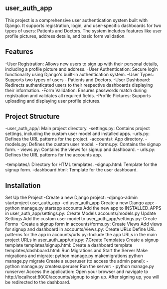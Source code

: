 ## user_auth_app
This project is a comprehensive user authentication system built with Django. It supports registration, login, and user-specific dashboards for two types of users: Patients and Doctors. The system includes features like user profile pictures, address details, and basic form validation.

## Features
-User Registration: Allows new users to sign up with their personal details, including a profile picture and address. -User Authentication: Secure login functionality using Django's built-in authentication system. -User Types: Supports two types of users - Patients and Doctors. -User Dashboard: Redirects authenticated users to their respective dashboards displaying their information. -Form Validation: Ensures passwords match during registration and validates all required fields. -Profile Pictures: Supports uploading and displaying user profile pictures.

## Project Structure
-user_auth_app/: Main project directory. -settings.py: Contains project settings, including the custom user model and installed apps. -urls.py: Defines the URL patterns for the project. -accounts/: App directory. - models.py: Defines the custom user model. - forms.py: Contains the signup form. - views.py: Contains the views for signup and dashboard. - urls.py: Defines the URL patterns for the accounts app.

-templates/: Directory for HTML templates. -signup.html: Template for the signup form. -dashboard.html: Template for the user dashboard.

## Installation
Set Up the Project -Create a new Django project: -django-admin startproject user_auth_app -cd user_auth_app Create a new Django app: -python manage.py startapp accounts Add the new app to INSTALLED_APPS in user_auth_app/settings.py:
Create Models
accounts/models.py
Update Settings
Add the custom user model to user_auth_app/settings.py:
Create Forms -Create a signup form in accounts/forms.py:
Create Views
Add views for signup and dashboard in accounts/views.py:
Create URLs
Define URL patterns for the app in accounts/urls.py:
Include the app URLs in the main project URLs in user_auth_app/urls.py: 7.Create Templates
Create a signup template templates/signup.html:
Create a dashboard template templates/dashboard.html:
Run Migrations and Start the Server
Make migrations and migrate:
python manage.py makemigrations
python manage.py migrate
Create a superuser (to access the admin panel): - python manage.py createsuperuser
Run the server: - python manage.py runserver
Access the application: Open your browser and navigate to http://localhost:8000/accounts/signup to sign up. After signing up, you will be redirected to the dashboard.
